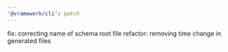 ```yaml
---
'@vramework/cli': patch
---
```


fix: correcting name of schema root file
refactor: removing time change in generated files
